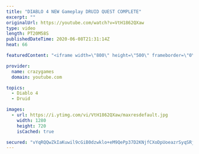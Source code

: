 ```yaml
---
title: "DIABLO 4 NEW Gameplay DRUID QUEST COMPLETE"
excerpt: ""
originalUrl: https://youtube.com/watch?v=VtH1862QXaw
type: video
length: PT20M58S
publishedDateTime: 2020-06-08T21:31:14Z
heat: 66

featuredContent: "<iframe width=\"800\" height=\"500\" frameborder=\"0\" src=\"https://www.youtube.com/embed/VtH1862QXaw\" allow=\"accelerometer; autoplay; encrypted-media; gyroscope; picture-in-picture\" allowfullscreen></iframe>"

provider:
  name: crazygames
  domain: youtube.com

topics:
  - Diablo 4
  - Druid

images:
  - url: https://i.ytimg.com/vi/VtH1862QXaw/maxresdefault.jpg
    width: 1280
    height: 720
    isCached: true

secured: "vYqRQQwZkIaKuwil9cGiB0dzwklo+eM9QePp37D2KNjfCXoDpUoeazrSyqSRjTFFTCPT8juFXmCOF9xZ5cs1raAfjn/NaOkMsHGD6AiMRtA0obWgj0qJrVMRvHiexnmSBukCSEd/Q9q9MrnSZEdk5YuaW0b1nMzluoVzfb2Rk2MrXmub3RaBtRlnd9nOnkAe3jT/yXEJ9Ov9lY6EarzNQLBn9UR5MqntgMqCf0TVOoCzXQmorDmtceGnukO09eJtzMlueyJQd2aXrCAGXmoVexh8o4qXYmYi7DdkONASiDwS6DhPMBPnPkG9USorAsy//IcVnANmALNpuUVOrwPRlcIhJFsMrS0XSfou9uZFd57uCS628wQ0uCYeGynt7MupNkYJfBUSnop+KJjU0TXTebLh6+OE+vS7HfLyf31XVEM=;iR7eHAna2y0pevm98E9FEA=="
---
```


